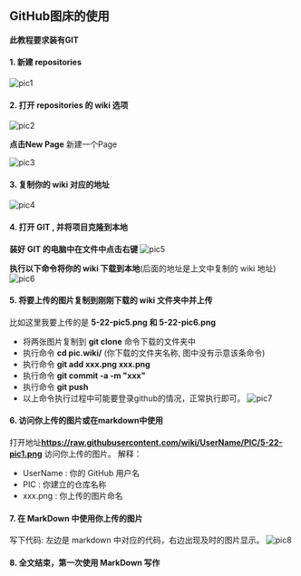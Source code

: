 ## GitHub图床的使用
**此教程要求装有GIT**

#### 1. 新建 repositories
![pic1](https://raw.githubusercontent.com/wiki/13278880070/PIC/5-22-pic1.png#pic_center)

#### 2. 打开 repositories 的 wiki 选项
![pic2](https://raw.githubusercontent.com/wiki/13278880070/PIC/5-22-pic2.png)


**点击New Page** 新建一个Page

![pic3](https://raw.githubusercontent.com/wiki/13278880070/PIC/5-22-pic3.png)

#### 3. 复制你的 wiki 对应的地址
![pic4](https://raw.githubusercontent.com/wiki/13278880070/PIC/5-22-pic4.png)

#### 4. 打开 GIT , 并将项目克隆到本地
**装好 GIT 的电脑中在文件中点击右键**
![pic5](https://raw.githubusercontent.com/wiki/13278880070/PIC/5-22-pic6.png)

**执行以下命令将你的 wiki 下载到本地**(后面的地址是上文中复制的 wiki 地址)
![pic6](https://raw.githubusercontent.com/wiki/13278880070/PIC/5-22-pic5.png)

#### 5. 将要上传的图片复制到刚刚下载的 wiki 文件夹中并上传
比如这里我要上传的是 **5-22-pic5.png 和 5-22-pic6.png**
* 将两张图片复制到 **git clone** 命令下载的文件夹中
* 执行命令 **cd pic.wiki/** (你下载的文件夹名称, 图中没有示意该条命令) 
* 执行命令 **git add xxx.png xxx.png** 
* 执行命令 **git commit -a -m "xxx"**
* 执行命令 **git push**
* 以上命令执行过程中可能要登录github的情况，正常执行即可。
![pic7](https://raw.githubusercontent.com/wiki/13278880070/PIC/5-22-pic7.png)

#### 6. 访问你上传的图片或在markdown中使用
打开地址**https://raw.githubusercontent.com/wiki/UserName/PIC/5-22-pic1.png** 访问你上传的图片。
解释：
* UserName : 你的 GitHub 用户名
* PIC      : 你建立的仓库名称
* xxx.png  : 你上传的图片命名

#### 7. 在 MarkDown 中使用你上传的图片
写下代码:
左边是 markdown 中对应的代码，右边出现及时的图片显示。
![pic8](https://raw.githubusercontent.com/wiki/13278880070/PIC/5-22-pic8.png)

#### 8. 全文结束，第一次使用 MarkDown 写作